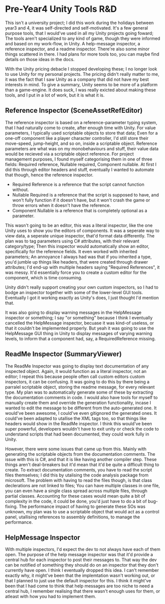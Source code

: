 # Pre-Year4 Unity Tools R&D
This isn't a university project; I did this work during the holidays between year3 and 4, it was self-directed and self-motivated. It's a few general purpose tools, that I would've used in all my Unity projects going foward; The tools aren't specialized to any kind of game, though they were informed and based on my work-flow, in Unity. A help-message inspector, a reference inspector, and a readme inspector. There're also some minor things scattered in there. I had plans for more tools too, you can maybe find details on those ideas in the docs.

With the Unity pricing debacle I stopped developing these; I no longer look to use Unity for my personal projects. The pricing didn't really matter to me, it was the fact that I saw Unity as a company that did not have my best interests in mind. To give a summary, Unity seems to be more of a platform than a game-engine. It does suck, I was really exicted about making these tools, and I put in a lot of work, but it is what it is. 

## Reference Inspector (SceneAssetRefEditor)
The reference inspector is based on a reference-parameter typing system, that I had naturally come to create, after enough time with Unity. For value parameters, I typically used scriptable objects to store that data; Even for a one-off component like a player character controller, I'd still store their move-speed, jump-height, and so on, inside a scriptable object. Reference parameters are what was on my monobehaviours and stuff, their value data would be recieved via a scriptable object reference. For project management purposes, I found myself categorising them in one of three fields: Required reference, Nullable required, Component nullable. At first I did this through editor headers and stuff, eventually I wanted to automate that though, hence the reference inspector.

- Required Reference is a reference that the script cannot function without.
- Nullable Required is a reference that the script is supposed to have, and won't fully function if it doesn't have, but it won't crash the game or throw errors when it doesn't have the reference.
- Component Nullable is a reference that is completely optional as a parameter.

This wasn't going to be an editor, this was a literal inspector, like the one Unity uses to show you the editors of components. It was a seperate way to view data, a seperate unique inspector, that'd format data differently. The plan was to tag parameters using C# attributes, with their relevant category/type; Then this inspector would automatically show an editor, specifically for the reference fields. It even worked with inherited parameters; An annoyance I always had was that if you inherited a type, you'd jumble up things like headers, that were created through drawer attributes; I'd end-up with multiple headers saying "Required References", it was messy. It'd essentially force you to create a custom editor for the component, which is time consuming.

Unity didn't really support creating your own custom inspectors, so I had to bodge an inspector together with some of the lower-level GUI tools. Eventually I got it working exactly as Unity's does, I just thought I'd mention that.

It was also going to display warning messages in the HelpMessage inspector or something; I say "or something" because I think I eventually cancelled the HelpMessage inspector, becuase it was kind-of useless, or that it couldn't be implemented properly. But yeah it was going to use the HelpMessage GUI thing in Unity to display messages of varying warning levels, to inform that a component had, say, a RequiredReference missing.

## ReadMe Inspector (SummaryViewer)
The ReadMe Inspector was going to display text documentation of any inspected object. Again, it would function as a literal inspector, not an editor; I repeat this because people often call custom editors custom inspectors, it can be confusing. It was going to do this by there being a parralel scriptable object, storing the readme message, for every relevant type. My plan was to automatically generate some of these by extracting the documentation comments in code. I would also have tools for myself to manually create them and override the generation functionality, incase I wanted to edit the message to be different from the auto-generated one. It would've been awesome, I could've even gitignored the generated ones. It could've been adapted to utallise the XML tags too, so that things like headers would show in the ReadMe inspector. I think this would've been super powerful, developers wouldn't have to exit unity or check the code to understand scripts that had been documented, they could work fully in Unity.

However, there were some issues that came up from this. Mainly with generating the scriptable objects from the documentation comments. The issue with this is C#, and that it is like having another compiler step. These things aren't deal-breakers but it'd mean that it'd be quite a difficult thing to create. To extract documentation comments, you have to read the script files themselves; I did this by utalising the code analysis package from microsoft. The problem with having to read the files though, is that class declerations are not linked to files; You can have multiple classes in one file, you can even have a single class spread across multiple files, through partial classes. Accounting for these cases would mean quite a bit of complexity in the code, it could be done, you'd just have to do a bit of bug-fixing. The performance impact of having to generate these SOs was unknown, my plan was to use a scriptable object that would act as a control panel, utallising references to assembly definitions, to manage the performance.

## HelpMessage Inspector
With multiple inspectors, I'd expect the dev to not always have each of them open. The purpose of the help message inspector was that it'd provide a central hub for each inspector to post their messages to. That way the dev can be notified of something they should do on an inspector that they don't currently have open. I think I eventually dropped this idea. I can't remember exactly why, it might've been that the implemtation wasn't working out, or that I planned to just use the default inspector for this. I think it might've been that I had come to think that help messages are too niche to need a central hub, I remember realising that there wasn't enough uses for them, or atleast with how you had to implement them.

